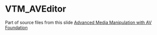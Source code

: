 # VTM_AVEditor

Part of source files from this slide [Advanced Media Manipulation with AV Foundation](http://www.slideshare.net/invalidname/advanced-media-manipulation-with-av-foundation)
